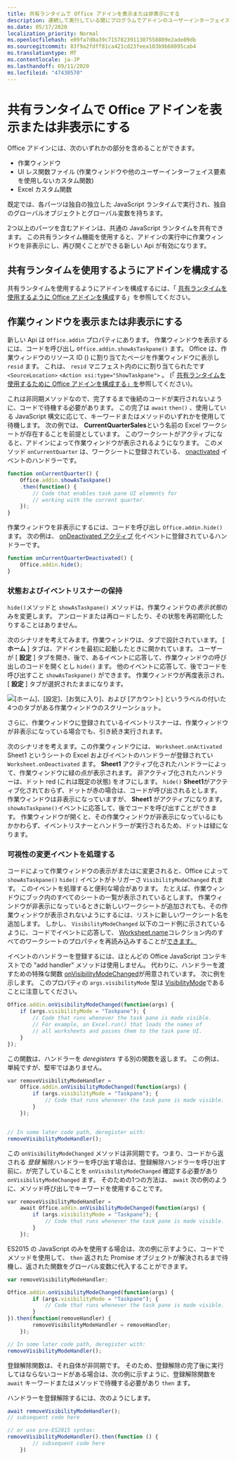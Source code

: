 ```yaml
---
title: 共有ランタイムで Office アドインを表示または非表示にする
description: 連続して実行している間にプログラムでアドインのユーザーインターフェイスを表示または非表示にする方法について説明します。
ms.date: 05/17/2020
localization_priority: Normal
ms.openlocfilehash: e09fa7d0a39c7157823911307558889e2ade89db
ms.sourcegitcommit: 83f9a2fdff81ca421cd23feea103b9b60895cab4
ms.translationtype: MT
ms.contentlocale: ja-JP
ms.lasthandoff: 09/11/2020
ms.locfileid: "47430570"
---
```

# <a name="show-or-hide-an-office-add-in-in-a-shared-runtime"></a>共有ランタイムで Office アドインを表示または非表示にする

Office アドインには、次のいずれかの部分を含めることができます。

- 作業ウィンドウ
- UI レス関数ファイル (作業ウィンドウや他のユーザーインターフェイス要素を使用しないカスタム関数)
- Excel カスタム関数

既定では、各パーツは独自の独立した JavaScript ランタイムで実行され、独自のグローバルオブジェクトとグローバル変数を持ちます。

2つ以上のパーツを含むアドインは、共通の JavaScript ランタイムを共有できます。 この共有ランタイム機能を使用すると、アドインの実行中に作業ウィンドウを非表示にし、再び開くことができる新しい Api が有効になります。

## <a name="configure-an-add-in-to-use-a-shared-runtime"></a>共有ランタイムを使用するようにアドインを構成する

共有ランタイムを使用するようにアドインを構成するには、「 [共有ランタイムを使用するように Office アドインを構成](configure-your-add-in-to-use-a-shared-runtime.md)する」を参照してください。

## <a name="show-and-hide-the-task-pane"></a>作業ウィンドウを表示または非表示にする

新しい Api は `Office.addin` プロパティにあります。 作業ウィンドウを表示するには、コードを呼び出し `Office.addin.showAsTaskpane()` ます。 Office は、作業ウィンドウのリソース ID () に割り当てたページを作業ウィンドウに表示し `resid` ます。 これは、 `resid` マニフェスト内のにに割り当てられたです `<SourceLocation>` `<Action xsi:type="ShowTaskpane">` 。 (「 [共有ランタイムを使用するために Office アドインを構成する」を](configure-your-add-in-to-use-a-shared-runtime.md)参照してください)。

これは非同期メソッドなので、完了するまで後続のコードが実行されないように、コードで待機する必要があります。 この完了は `await` `then()` 、使用している JavaScript 構文に応じて、キーワードまたはメソッドのいずれかを使用して待機します。 次の例では、 **CurrentQuarterSales**という名前の Excel ワークシートが存在することを前提としています。 このワークシートがアクティブになると、アドインによって作業ウィンドウが表示されるようになります。 このメソッド `onCurrentQuarter` は、ワークシートに登録されている、 [onactivated](/javascript/api/excel/excel.worksheet?view=excel-js-preview&preserve-view=true#onactivated) イベントのハンドラーです。

```javascript
function onCurrentQuarter() {
    Office.addin.showAsTaskpane()
    .then(function() {
        // Code that enables task pane UI elements for
        // working with the current quarter.
    });
}
```

作業ウィンドウを非表示にするには、コードを呼び出し `Office.addin.hide()` ます。 次の例は、 [onDeactivated アクティブ](/javascript/api/excel/excel.worksheet?view=excel-js-preview&preserve-view=true#ondeactivated) 化イベントに登録されているハンドラーです。

```javascript
function onCurrentQuarterDeactivated() {
    Office.addin.hide();
}
```

### <a name="preservation-of-state-and-event-listeners"></a>状態およびイベントリスナーの保持

`hide()`メソッドと `showAsTaskpane()` メソッドは、作業ウィンドウの*表示状態*のみを変更します。 アンロードまたは再ロードしたり、その状態を再初期化したりすることはありません。

次のシナリオを考えてみます。作業ウィンドウは、タブで設計されています。 [ **ホーム** ] タブは、アドインを最初に起動したときに開かれています。 ユーザーが [ **設定** ] タブを開き、後で、あるイベントに応答して、作業ウィンドウの呼び出しのコードを開くとし `hide()` ます。 他のイベントに応答して、後でコードを呼び出すこと `showAsTaskpane()` ができます。 作業ウィンドウが再度表示され、[ **設定** ] タブが選択されたままになります。

![[ホーム]、[設定]、[お気に入り]、および [アカウント] というラベルの付いた4つのタブがある作業ウィンドウのスクリーンショット。](../images/TaskpaneWithTabs.png)

さらに、作業ウィンドウに登録されているイベントリスナーは、作業ウィンドウが非表示になっている場合でも、引き続き実行されます。

次のシナリオを考えます。この作業ウィンドウには、 `Worksheet.onActivated` Sheet1 というシートの Excel およびイベントのハンドラーが登録されてい `Worksheet.onDeactivated` ます。 **Sheet1** アクティブ化されたハンドラーによって、作業ウィンドウに緑の点が表示されます。 非アクティブ化されたハンドラーは、ドット red (これは既定の状態) をオフにします。 `hide()` **Sheet1**がアクティブ化されておらず、ドットが赤の場合は、コードが呼び出されるとします。 作業ウィンドウは非表示になっていますが、 **Sheet1** がアクティブになります。 `showAsTaskpane()`イベントに応答して、後でコードを呼び出すことができます。 作業ウィンドウが開くと、その作業ウィンドウが非表示になっているにもかかわらず、イベントリスナーとハンドラーが実行されるため、ドットは緑になります。

### <a name="handle-visibility-changed-event"></a>可視性の変更イベントを処理する

コードによって作業ウィンドウの表示がまたはに変更されると、Office によって `showAsTaskpane()` `hide()` イベントがトリガーさ `VisibilityModeChanged` れます。 このイベントを処理すると便利な場合があります。 たとえば、作業ウィンドウにブック内のすべてのシートの一覧が表示されているとします。 作業ウィンドウが非表示になっているときに新しいワークシートが追加されても、その作業ウィンドウが表示されないようにするには、リストに新しいワークシート名を追加します。 しかし、 `VisibilityModeChanged` 以下のコード例に示されているように、コードでイベントに応答して、 [Worksheet.name](/javascript/api/excel/excel.worksheet#name)コレクション内のすべてのワークシートのプロパティを再読み込みすることが[できます。](/javascript/api/excel/excel.workbook#worksheets)

イベントのハンドラーを登録するには、ほとんどの Office JavaScript コンテキストでの "add handler" メソッドは使用しません。 代わりに、ハンドラーを渡すための特殊な関数 [onVisibilityModeChanged](/javascript/api/office/office.addin#onvisibilitymodechanged-listener-)が用意されています。 次に例を示します。 このプロパティの `args.visibilityMode` 型は [VisibilityMode](/javascript/api/office/office.visibilitymode)であることに注意してください。

```javascript
Office.addin.onVisibilityModeChanged(function(args) {
    if (args.visibilityMode = "Taskpane"); {
        // Code that runs whenever the task pane is made visible.
        // For example, an Excel.run() that loads the names of
        // all worksheets and passes them to the task pane UI.
    }
});
```

この関数は、ハンドラーを *deregisters* する別の関数を返します。 この例は、単純ですが、堅牢ではありません。

```javascript
var removeVisibilityModeHandler =
    Office.addin.onVisibilityModeChanged(function(args) {
        if (args.visibilityMode = "Taskpane"); {
            // Code that runs whenever the task pane is made visible.
        }
    });


// In some later code path, deregister with:
removeVisibilityModeHandler();
```

この `onVisibilityModeChanged` メソッドは非同期です。つまり、コードから返される *登録* 解除ハンドラーを呼び出す場合は、登録解除ハンドラーを呼び出す前に、が完了していることを `onVisibilityModeChanged` 確認する必要があり `onVisibilityModeChanged` ます。 そのための1つの方法は、 `await` 次の例のように、メソッド呼び出しでキーワードを使用することです。

```javascript
var removeVisibilityModeHandler =
    await Office.addin.onVisibilityModeChanged(function(args) {
        if (args.visibilityMode = "Taskpane"); {
            // Code that runs whenever the task pane is made visible.
        }
    });
```

ES2015 の JavaScript のみを使用する場合は、次の例に示すように、コードでメソッドを使用して、 `then` 返された Promise オブジェクトが解決されるまで待機し、返された関数をグローバル変数に代入することができます。

```javascript
var removeVisibilityModeHandler;

Office.addin.onVisibilityModeChanged(function(args) {
        if (args.visibilityMode = "Taskpane"); {
            // Code that runs whenever the task pane is made visible.
        }
}).then(function(removeHandler) {
        removeVisibilityModeHandler = removeHandler;
    });

// In some later code path, deregister with:
removeVisibilityModeHandler();
```

登録解除関数は、それ自体が非同期です。 そのため、登録解除の完了後に実行してはならないコードがある場合は、次の例に示すように、登録解除関数を `await` キーワードまたはメソッドで待機する必要があり `then` ます。

ハンドラーを登録解除するには、次のようにします。

```javascript
await removeVisibilityModeHandler();
// subsequent code here

// or use pre-ES2015 syntax:
removeVisibilityModeHandler().then(function () {
        // subsequent code here
    })
```
